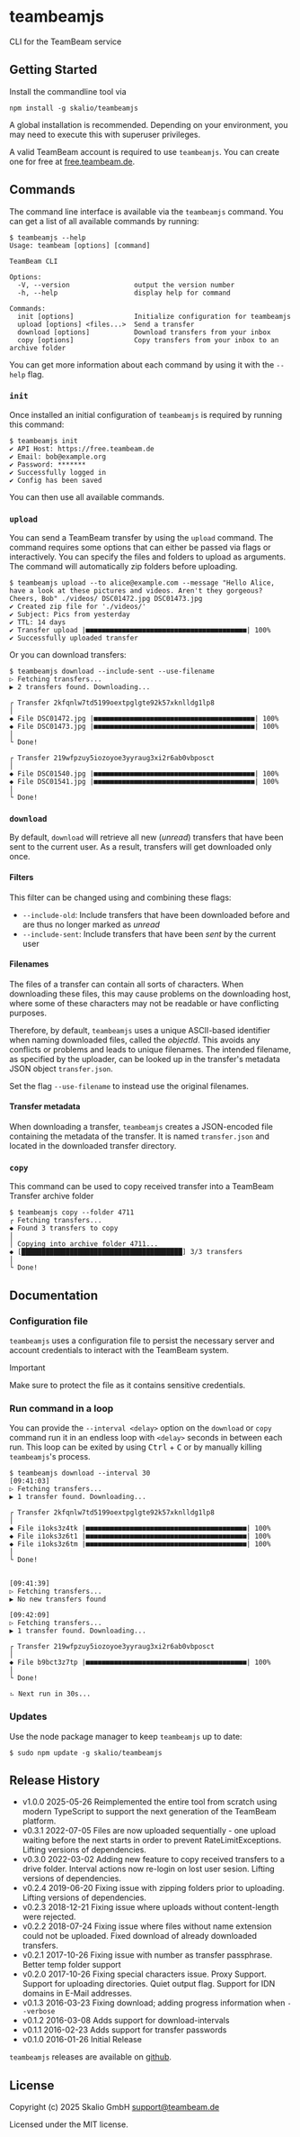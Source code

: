 # teambeamjs

CLI for the TeamBeam service

## Getting Started

Install the commandline tool via

```console
npm install -g skalio/teambeamjs
```

A global installation is recommended. Depending on your environment, you may need to execute this with superuser privileges.

A valid TeamBeam account is required to use `teambeamjs`. You can create one for free at [free.teambeam.de](https://free.teambeam.de/).

## Commands

The command line interface is available via the `teambeamjs` command. You can get a list of all available commands by running:

```console
$ teambeamjs --help
Usage: teambeam [options] [command]

TeamBeam CLI

Options:
  -V, --version                output the version number
  -h, --help                   display help for command

Commands:
  init [options]               Initialize configuration for teambeamjs
  upload [options] <files...>  Send a transfer
  download [options]           Download transfers from your inbox
  copy [options]               Copy transfers from your inbox to an archive folder
```

You can get more information about each command by using it with the `--help` flag.

### `init`

Once installed an initial configuration of `teambeamjs` is required by running this command:

```console
$ teambeamjs init
✔ API Host: https://free.teambeam.de
✔ Email: bob@example.org
✔ Password: *******
✔ Successfully logged in
✔ Config has been saved
```

You can then use all available commands.

### `upload`

You can send a TeamBeam transfer by using the `upload` command. The command requires some options that can either be passed via flags or interactively. You can specify the files and folders to upload
as arguments. The command will automatically zip folders before uploading.

```console
$ teambeamjs upload --to alice@example.com --message "Hello Alice, have a look at these pictures and videos. Aren't they gorgeous? Cheers, Bob" ./videos/ DSC01472.jpg DSC01473.jpg
✔ Created zip file for './videos/'
✔ Subject: Pics from yesterday
✔ TTL: 14 days
✔ Transfer upload |■■■■■■■■■■■■■■■■■■■■■■■■■■■■■■■■■■■■■■■■| 100%
✔ Successfully uploaded transfer
```

Or you can download transfers:

```console
$ teambeamjs download --include-sent --use-filename
▷ Fetching transfers...
▶ 2 transfers found. Downloading...

┌ Transfer 2kfqnlw7td5199oextpglgte92k57xknlldg1lp8
│
◆ File DSC01472.jpg |■■■■■■■■■■■■■■■■■■■■■■■■■■■■■■■■■■■■■■■■| 100%
◆ File DSC01473.jpg |■■■■■■■■■■■■■■■■■■■■■■■■■■■■■■■■■■■■■■■■| 100%
│
└ Done!

┌ Transfer 219wfpzuy5iozoyoe3yyraug3xi2r6ab0vbposct
│
◆ File DSC01540.jpg |■■■■■■■■■■■■■■■■■■■■■■■■■■■■■■■■■■■■■■■■| 100%
◆ File DSC01541.jpg |■■■■■■■■■■■■■■■■■■■■■■■■■■■■■■■■■■■■■■■■| 100%
│
└ Done!
```

### `download`

By default, `download` will retrieve all new (_unread_) transfers
that have been sent to the current user. As a result, transfers will get
downloaded only once.

#### Filters

This filter can be changed using and combining these flags:

- `--include-old`: Include transfers that have been downloaded before and are thus no longer marked as _unread_
- `--include-sent`: Include transfers that have been _sent_ by the current user

#### Filenames

The files of a transfer can contain all sorts of characters. When downloading these files, this may cause problems on the
downloading host, where some of these characters may not be readable or have conflicting
purposes.

Therefore, by default, `teambeamjs` uses a unique ASCII-based identifier when
naming downloaded files, called the _objectId_. This avoids any conflicts or
problems and leads to unique filenames. The intended filename, as specified
by the uploader, can be looked up in the transfer's metadata JSON object
`transfer.json`.

Set the flag `--use-filename` to instead use the original filenames.

#### Transfer metadata

When downloading a transfer, `teambeamjs` creates a JSON-encoded file containing
the metadata of the transfer. It is named `transfer.json` and located in the
downloaded transfer directory.

### `copy`

This command can be used to copy received transfer into a TeamBeam Transfer archive folder

```console
$ teambeamjs copy --folder 4711
┌ Fetching transfers...
◆ Found 3 transfers to copy
│
│ Copying into archive folder 4711...
◆ [████████████████████████████████████████] 3/3 transfers
│
└ Done!
```

## Documentation

### Configuration file

`teambeamjs` uses a configuration file to persist the necessary server and account
credentials to interact with the TeamBeam system.

> [!IMPORTANT]
> Make sure to protect the file as it contains sensitive credentials.

### Run command in a loop

You can provide the `--interval <delay>` option on the `download` or `copy` command run it in an endless loop with `<delay>` seconds in between each run.
This loop can be exited by using <kbd>Ctrl</kbd> + <kbd>C</kbd> or by manually killing `teambeamjs`'s process.

```console
$ teambeamjs download --interval 30
[09:41:03]
▷ Fetching transfers...
▶ 1 transfer found. Downloading...

┌ Transfer 2kfqnlw7td5199oextpglgte92k57xknlldg1lp8
│
◆ File i1oks3z4tk |■■■■■■■■■■■■■■■■■■■■■■■■■■■■■■■■■■■■■■■■| 100%
◆ File i1oks3z6t1 |■■■■■■■■■■■■■■■■■■■■■■■■■■■■■■■■■■■■■■■■| 100%
◆ File i1oks3z6tm |■■■■■■■■■■■■■■■■■■■■■■■■■■■■■■■■■■■■■■■■| 100%
│
└ Done!


[09:41:39]
▷ Fetching transfers...
▶ No new transfers found

[09:42:09]
▷ Fetching transfers...
▶ 1 transfer found. Downloading...

┌ Transfer 219wfpzuy5iozoyoe3yyraug3xi2r6ab0vbposct
│
◆ File b9bct3z7tp |■■■■■■■■■■■■■■■■■■■■■■■■■■■■■■■■■■■■■■■■| 100%
│
└ Done!

⠦ Next run in 30s...
```

### Updates

Use the node package manager to keep `teambeamjs` up to date:

```
$ sudo npm update -g skalio/teambeamjs
```

## Release History

- v1.0.0 2025-05-26 Reimplemented the entire tool from scratch using modern TypeScript to support the next generation of the TeamBeam platform.
- v0.3.1 2022-07-05 Files are now uploaded sequentially - one upload waiting before the next starts in order to prevent RateLimitExceptions. Lifting versions of dependencies.
- v0.3.0 2022-03-02 Adding new feature to copy received transfers to a drive folder. Interval actions now re-login on lost user sesion. Lifting versions of dependencies.
- v0.2.4 2019-06-20 Fixing issue with zipping folders prior to uploading. Lifting versions of dependencies.
- v0.2.3 2018-12-21 Fixing issue where uploads without content-length were rejected.
- v0.2.2 2018-07-24 Fixing issue where files without name extension could not be uploaded. Fixed download of already downloaded transfers.
- v0.2.1 2017-10-26 Fixing issue with number as transfer passphrase. Better temp folder support
- v0.2.0 2017-10-26 Fixing special characters issue. Proxy Support. Support for uploading directories. Quiet output flag. Support for IDN domains in E-Mail addresses.
- v0.1.3 2016-03-23 Fixing download; adding progress information when `--verbose`
- v0.1.2 2016-03-08 Adds support for download-intervals
- v0.1.1 2016-02-23 Adds support for transfer passwords
- v0.1.0 2016-01-26 Initial Release

`teambeamjs` releases are available on [github](https://github.com/skalio/teambeamjs).

## License

Copyright (c) 2025 Skalio GmbH <support@teambeam.de>

Licensed under the MIT license.
